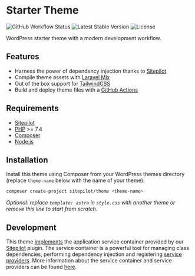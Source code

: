 # Starter Theme

<p>
    <img alt="GitHub Workflow Status" src="https://img.shields.io/github/workflow/status/sitepilot/theme/build" alt="Build Status">
    <img src="https://img.shields.io/github/v/release/sitepilot/theme" alt="Latest Stable Version">
    <img src="https://img.shields.io/github/license/sitepilot/theme" alt="License">
</p>

WordPress starter theme with a modern development workflow.

## Features

* Harness the power of dependency injection thanks to [Sitepilot](https://github.com/sitepilot/sitepilot-plugin)
* Compile theme assets with [Laravel Mix](https://laravel-mix.com)
* Out of the box support for [TailwindCSS](https://tailwindcss.com/)
* Build and deploy theme files with a [GitHub Actions](.github/workflows/build.yml)

## Requirements

* [Sitepilot](https://github.com/sitepilot/sitepilot-plugin)
* [PHP](https://www.php.net/manual/en/install.php) >= 7.4 
* [Composer](https://getcomposer.org/download/)
* [Node.js](http://nodejs.org/)

## Installation

Install this theme using Composer from your WordPress themes directory (replace `theme-name` below with the name of your theme):

```bash
composer create-project sitepilot/theme <theme-name>
```

_Optional: replace `template: astra` in `style.css` with another theme or remove this line to start from scratch._

## Development

This theme [implements](./functions.php) the application service container provided by our [Sitepilot](https://github.com/sitepilot/sitepilot-plugin/) plugin. The service container is a powerful tool for managing class dependencies, performing dependency injection and registering [service providers](./app/Providers/). More information about the service container and service providers can be found [here](https://github.com/sitepilot/sitepilot-plugin/).
